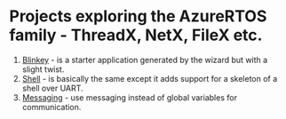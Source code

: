# Projects exploring the AzureRTOS family - ThreadX, NetX, FileX etc.

1. [Blinkey](https://gitlab.com/azurertos/blinkey.git) - is a starter application generated by the wizard but with a slight twist.  
2. [Shell](https://gitlab.com/azurertos/eshell.git) - is basically the same except it adds support for a skeleton of a shell over UART.
3. [Messaging](https://gitlab.com/azurertos/messaging.git) - use messaging instead of global variables for communication.
